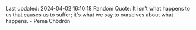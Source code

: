 Last updated: 2024-04-02 16:10:18
Random Quote: It isn't what happens to us that causes us to suffer; it's what we say to ourselves about what happens. - Pema Chödrön
